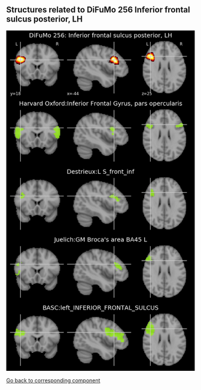 


## Structures related to DiFuMo 256 Inferior frontal sulcus posterior, LH

![75](75.jpg "Structures related to DiFuMo 256 Inferior frontal sulcus posterior, LH")

[Go back to corresponding component](https://parietal-inria.github.io/DiFuMo/256/html/75.html)